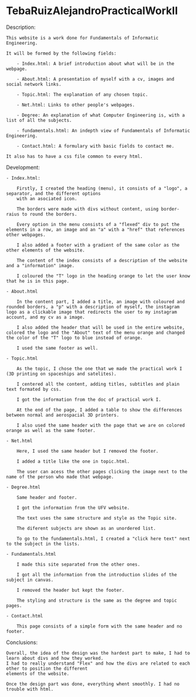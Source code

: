 # TebaRuizAlejandroPracticalWorkII

Description:

    This website is a work done for Fundamentals of Informatic Engineering.

    It will be formed by the following fields:

        - Index.html: A brief introduction about what will be in the webpage.

        - About.html: A presentation of myself with a cv, images and social network links.

        - Topic.html: The explanation of any chosen topic.

        - Net.html: Links to other people's webpages.

        - Degree: An explanation of what Computer Engineering is, with a list of all the subjects.

        - fundamentals.html: An indepth view of Fundamentals of Informatic Engineering.

        - Contact.html: A formulary with basic fields to contact me.

    It also has to have a css file common to every html.

Development:

    - Index.html:

        Firstly, I created the heading (menu), it consists of a "logo", a separator, and the different options    
        with an asociated icon.

        The borders were made with divs without content, using border-raius to round the borders.

        Every option in the menu consists of a "flexed" div to put the elements in a row, an image and an "a" with a "href" that references other webpages.

        I also added a footer with a gradient of the same color as the other elements of the website.

        The content of the index consists of a description of the website and a "information" image.

        I coloured the "T" logo in the heading orange to let the user know that he is in this page.

    - About.html

        In the content part, I added a title, an image with coloured and rounded borders, a "p" with a description of myself, the instagram logo as a clickable image that redirects the user to my instagram account, and my cv as a image.

        I also added the header that will be used in the entire website, colored the logo and the "About" text of the menu orange and changed the color of the "T" logo to blue instead of orange.

        I used the same footer as well.

    - Topic.html

        As the topic, I chose the one that we made the practical work I (3D printing on spaceships and satelites).

        I centered all the content, adding titles, subtitles and plain text formated by css.

        I got the information from the doc of practical work I.

        At the end of the page, I added a table to show the differences between normal and aerospacial 3D printers.

        I also used the same header with the page that we are on colored orange as well as the same footer.

    - Net.html

        Here, I used the same header but I removed the footer.

        I added a title like the one in topic.html.

        The user can acess the other pages clicking the image next to the name of the person who made that webpage.

    - Degree.html

        Same header and footer.

        I got the information from the UFV website.

        The text uses the same structure and style as the Topic site.

        The diferent subjects are shown as an unordered list.

        To go to the fundamentals.html, I created a "click here text" next to the subject in the lists.

    - Fundamentals.html

        I made this site separated from the other ones.

        I got all the information from the introduction slides of the subject in canvas.

        I removed the header but kept the footer.

        The styling and structure is the same as the degree and topic pages.

    - Contact.html

        This page consists of a simple form with the same header and no footer.

Conclusions:

    Overall, the idea of the design was the hardest part to make, I had to learn about divs and how they worked.
    I had to really understand "Flex" and how the divs are related to each other to position the different 
    elements of the website.

    Once the design part was done, everything whent smoothly. I had no trouble with html.